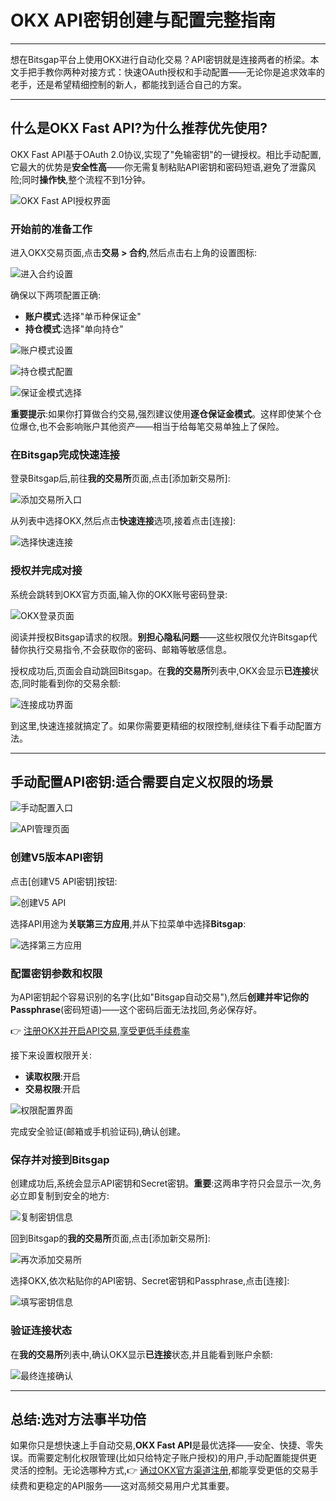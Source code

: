# OKX API密钥创建与配置完整指南

---

想在Bitsgap平台上使用OKX进行自动化交易？API密钥就是连接两者的桥梁。本文手把手教你两种对接方式：快速OAuth授权和手动配置——无论你是追求效率的老手，还是希望精细控制的新人，都能找到适合自己的方案。

---

## 什么是OKX Fast API?为什么推荐优先使用?

OKX Fast API基于OAuth 2.0协议,实现了"免输密钥"的一键授权。相比手动配置,它最大的优势是**安全性高**——你无需复制粘贴API密钥和密码短语,避免了泄露风险;同时**操作快**,整个流程不到1分钟。

![OKX Fast API授权界面](image/974165847124.webp)

### 开始前的准备工作

进入OKX交易页面,点击**交易 > 合约**,然后点击右上角的设置图标:

![进入合约设置](image/35388496343.webp)

确保以下两项配置正确:
- **账户模式**:选择"单币种保证金"
- **持仓模式**:选择"单向持仓"

![账户模式设置](image/4774851353083.webp)

![持仓模式配置](image/098658485679.webp)

![保证金模式选择](image/84475272291.webp)

**重要提示**:如果你打算做合约交易,强烈建议使用**逐仓保证金模式**。这样即使某个仓位爆仓,也不会影响账户其他资产——相当于给每笔交易单独上了保险。

### 在Bitsgap完成快速连接

登录Bitsgap后,前往**我的交易所**页面,点击[添加新交易所]:

![添加交易所入口](image/8838554303.webp)

从列表中选择OKX,然后点击**快速连接**选项,接着点击[连接]:

![选择快速连接](image/132964542.webp)

### 授权并完成对接

系统会跳转到OKX官方页面,输入你的OKX账号密码登录:

![OKX登录页面](image/6274487364.webp)

阅读并授权Bitsgap请求的权限。**别担心隐私问题**——这些权限仅允许Bitsgap代替你执行交易指令,不会获取你的密码、邮箱等敏感信息。

授权成功后,页面会自动跳回Bitsgap。在**我的交易所**列表中,OKX会显示**已连接**状态,同时能看到你的交易余额:

![连接成功界面](image/250433651564218.webp)

到这里,快速连接就搞定了。如果你需要更精细的权限控制,继续往下看手动配置方法。

---

## 手动配置API密钥:适合需要自定义权限的场景

![手动配置入口](image/0198415891772212.webp)

![API管理页面](image/763579179330.webp)

### 创建V5版本API密钥

点击[创建V5 API密钥]按钮:

![创建V5 API](image/9631761179114273.webp)

选择API用途为**关联第三方应用**,并从下拉菜单中选择**Bitsgap**:

![选择第三方应用](image/1308686041.webp)

### 配置密钥参数和权限

为API密钥起个容易识别的名字(比如"Bitsgap自动交易"),然后**创建并牢记你的Passphrase**(密码短语)——这个密码后面无法找回,务必保存好。

👉 [注册OKX并开启API交易,享受更低手续费率](https://www.okx.com/join/62834398)

接下来设置权限开关:
- **读取权限**:开启
- **交易权限**:开启

![权限配置界面](image/2011008369.webp)

完成安全验证(邮箱或手机验证码),确认创建。

### 保存并对接到Bitsgap

创建成功后,系统会显示API密钥和Secret密钥。**重要**:这两串字符只会显示一次,务必立即复制到安全的地方:

![复制密钥信息](image/1280433676066140.webp)

回到Bitsgap的**我的交易所**页面,点击[添加新交易所]:

![再次添加交易所](image/436356918323.webp)

选择OKX,依次粘贴你的API密钥、Secret密钥和Passphrase,点击[连接]:

![填写密钥信息](image/01508500538393.webp)

### 验证连接状态

在**我的交易所**列表中,确认OKX显示**已连接**状态,并且能看到账户余额:

![最终连接确认](image/48821241790.webp)

---

## 总结:选对方法事半功倍

如果你只是想快速上手自动交易,**OKX Fast API**是最优选择——安全、快捷、零失误。而需要定制化权限管理(比如只给特定子账户授权)的用户,手动配置能提供更灵活的控制。无论选哪种方式,👉 [通过OKX官方渠道注册](https://www.okx.com/join/62834398),都能享受更低的交易手续费和更稳定的API服务——这对高频交易用户尤其重要。
